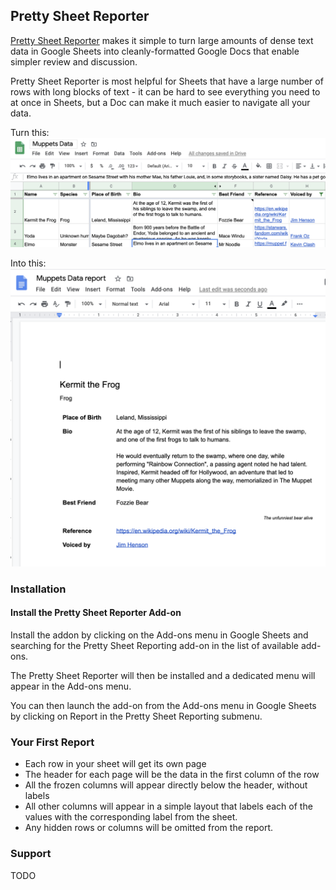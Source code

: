 ## Pretty Sheet Reporter

[Pretty Sheet Reporter](TODO:link) makes it simple to turn large amounts of dense text data in Google Sheets into cleanly-formatted Google Docs that enable simpler review and discussion.

Pretty Sheet Reporter is most helpful for Sheets that have a large number of rows with long blocks of text - it can be hard to see everything you need to at once in Sheets, but a Doc can make it much easier to navigate all your data. 

Turn this:
![Data sheet](Muppets%20Data.png)

Into this:
![Pretty Report](Muppets%20Report.png)


### Installation
#### Install the Pretty Sheet Reporter Add-on
Install the addon by clicking on the Add-ons menu in Google Sheets and searching for the Pretty Sheet Reporting add-on in the list of available add-ons.

The Pretty Sheet Reporter will then be installed and a dedicated menu will appear in the Add-ons menu.

You can then launch the add-on from the Add-ons menu in Google Sheets by clicking on Report in the Pretty Sheet Reporting submenu.

### Your First Report
* Each row in your sheet will get its own page
* The header for each page will be the data in the first column of the row
* All the frozen columns will appear directly below the header, without labels
* All other columns will appear in a simple layout that labels each of the values with the corresponding label from the sheet. 
* Any hidden rows or columns will be omitted from the report.

### Support 
TODO
